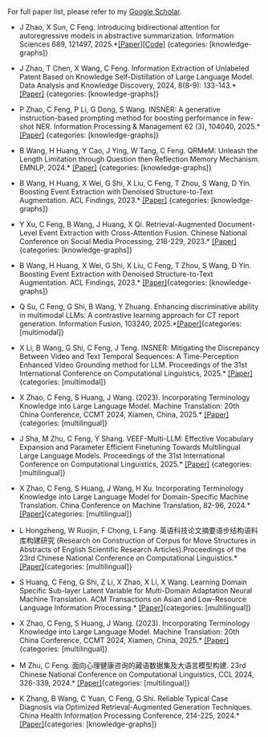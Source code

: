 For full paper list, please refer to my [Google Scholar](https://scholar.google.com/citations?user=WSqhHRYAAAAJ&hl=zh-CN&oi=ao).

<!-- #### Knowledge Graphs and Information Extraction -->

- J Zhao, X Sun, C Feng. Introducing bidirectional attention for autoregressive models in abstractive summarization. Information Sciences 689, 121497, 2025.*[[Paper]](https://www.sciencedirect.com/science/article/pii/S0020025524014117?via%3Dihub)[[Code]](https://github.com/beta-nlp/GAR) {categories: [knowledge-graphs]}

-  J Zhao, T Chen, X Wang, C Feng. Information Extraction of Unlabeled Patent Based on Knowledge Self-Distillation of Large Language Model. Data Analysis and Knowledge Discovery, 2024, 8(8-9): 133-143.*[[Paper]](https://manu44.magtech.com.cn/Jwk_infotech_wk3/CN/10.11925/infotech.2096-3467.2023.1246) {categories: [knowledge-graphs]}


-   P Zhao, C Feng, P Li, G Dong, S Wang. INSNER: A generative instruction-based prompting method for boosting performance in few-shot NER. Information Processing & Management 62 (3), 104040, 2025.* [[Paper]](https://www.sciencedirect.com/science/article/abs/pii/S0306457324003996)
{categories: [knowledge-graphs]}

-  B Wang, H Huang, Y Cao, J Ying, W Tang, C Feng. QRMeM: Unleash the Length Limitation through Question then Reflection Memory Mechanism. EMNLP, 2024.* [[Paper]](https://arxiv.org/abs/2406.13167) {categories: [knowledge-graphs]}


-   B Wang, H Huang, X Wei, G Shi, X Liu, C Feng, T Zhou, S Wang, D Yin. Boosting Event Extraction with Denoised Structure-to-Text Augmentation. ACL Findings, 2023.* [[Paper]](https://arxiv.org/pdf/2305.09598) {categories: [knowledge-graphs]}


-  Y Xu, C Feng, B Wang, J Huang, X Qi. Retrieval-Augmented Document-Level Event Extraction with Cross-Attention Fusion. Chinese National Conference on Social Media Processing, 218-229, 2023.* [[Paper]](https://link.springer.com/chapter/10.1007/978-981-99-7596-9_16) {categories: [knowledge-graphs]}


-  B Wang, H Huang, X Wei, G Shi, X Liu, C Feng, T Zhou, S Wang, D Yin. Boosting Event Extraction with Denoised Structure-to-Text Augmentation. ACL Findings, 2023.* [[Paper]](https://arxiv.org/pdf/2305.09598){categories: [knowledge-graphs]}



<!-- #### Multimodal Large Language Models -->

-  Q Su, C Feng, G Shi, B Wang, Y Zhuang. Enhancing discriminative ability in multimodal LLMs: A contrastive learning approach for CT report generation. Information Fusion, 103240, 2025.*[[Paper]](https://www.sciencedirect.com/science/article/abs/pii/S1566253525003136){categories: [multimodal]}



-  X Li, B Wang, G Shi, C Feng, J Teng. INSNER: Mitigating the Discrepancy Between Video and Text Temporal Sequences: A Time-Perception Enhanced Video Grounding method for LLM. Proceedings of the 31st International Conference on Computational Linguistics, 2025.* [[Paper]](https://aclanthology.org/2025.coling-main.655.pdf){categories: [multimodal]}



<!-- #### Multilingual Information Processing -->

-  X Zhao, C Feng, S Huang, J Wang. (2023). Incorporating Terminology Knowledge into Large Language Model. Machine Translation: 20th China Conference, CCMT 2024, Xiamen, China, 2025.* [[Paper]](https://link.springer.com/chapter/10.1007/978-981-96-2292-4_6) {categories: [multilingual]}


-  J Sha, M Zhu, C Feng, Y Shang. VEEF-Multi-LLM: Effective Vocabulary Expansion and Parameter Efficient Finetuning Towards Multilingual Large Language Models. Proceedings of the 31st International Conference on Computational Linguistics, 2025.* [[Paper]](https://aclanthology.org/2025.coling-main.533/) {categories: [multilingual]}

-  X Zhao, C Feng, S Huang, J Wang, H Xu. Incorporating Terminology Knowledge into Large Language Model for Domain-Specific Machine Translation. China Conference on Machine Translation, 82-96, 2024.* [[Paper]](https://link.springer.com/chapter/10.1007/978-981-96-2292-4_6){categories: [multilingual]}

-  L Hongzheng, W Ruojin, F Chong, L Fang. 英语科技论文摘要语步结构语料库构建研究 (Research on Construction of Corpus for Move Structures in Abstracts of English Scientific Research Articles).Proceedings of the 23rd Chinese National Conference on Computational Linguistics.* [[Paper]](https://aclanthology.org/2024.ccl-1.66/){categories: [multilingual]}


-  S Huang, C Feng, G Shi, Z Li, X Zhao, X Li, X Wang. Learning Domain Specific Sub-layer Latent Variable for Multi-Domain Adaptation Neural Machine Translation. ACM Transactions on Asian and Low-Resource Language Information Processing.* [[Paper]](https://dl.acm.org/doi/abs/10.1145/3661305){categories: [multilingual]}


-  X Zhao, C Feng, S Huang, J Wang. (2023). Incorporating Terminology Knowledge into Large Language Model. Machine Translation: 20th China Conference, CCMT 2024, Xiamen, China, 2025.* [[Paper]](https://link.springer.com/chapter/10.1007/978-981-96-2292-4_6){categories: [multilingual]}

-  M Zhu, C Feng. 面向心理健康咨询的藏语数据集及大语言模型构建. 23rd Chinese National Conference on Computational Linguistics, CCL 2024, 326-339, 2024.* [[Paper]](https://scholar.google.com/citations?view_op=view_citation&hl=zh-CN&user=WSqhHRYAAAAJ&pagesize=100&sortby=pubdate&citation_for_view=WSqhHRYAAAAJ:tS2w5q8j5-wC){categories: [multilingual]}



-  K Zhang, B Wang, C Yuan, C Feng, G Shi. Reliable Typical Case Diagnosis via Optimized Retrieval-Augmented Generation Techniques. China Health Information Processing Conference, 214-225, 2024.* [[Paper]](https://link.springer.com/chapter/10.1007/978-981-96-4298-4_19){categories: [knowledge-graphs]}




